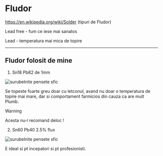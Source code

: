 <h1>Fludor</h1>

<a href="https://en.wikipedia.org/wiki/Solder">https://en.wikipedia.org/wiki/Solder</a> (tipuri de Fludor)

Lead free - fum ce iese mai sanatos

Lead - temperatura mai mica de topire

<hr />

<h2>Fludor folosit de mine</h2>

1. Sn18 Pb82 de 1mm

<img src="_img/fludor/fludor_1.jpg" alt="surubelnite pensete sfic" />

Se topeste foarte greu doar cu letconul, avand nu doar o temperatura de topire mai mare, dar si comportament farmicios din cauza ca are mult Plumb.

> [!WARNING]
> Acesta nu-l recomand deloc !

2. Sn60 Pb40 2.5% flux

<img src="_img/fludor/fludor_2.jpg" alt="surubelnite pensete sfic" />

E ideal si pt incepatori si pt profesionisti.